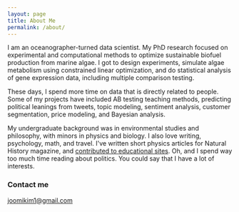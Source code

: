 ```yaml
---
layout: page
title: About Me
permalink: /about/
---
```


I am an oceanographer-turned data scientist. My PhD research focused on experimental and computational methods to optimize sustainable biofuel production from marine algae. I got to design experiments, simulate algae metabolism using constrained linear optimization, and do statistical analysis of gene expression data, including multiple comparison testing. 

These days, I spend more time on data that is directly related to people. Some of my projects have included AB testing teaching methods, predicting political leanings from tweets, topic modeling, sentiment analysis, customer segmentation, price modeling, and Bayesian analysis. 


My undergraduate background was in environmental studies and philosophy, with minors in physics and biology. I also love writing, psychology, math, and travel.  I've written short physics articles for Natural History magazine, and [contributed to educational sites](https://ivyed.net/engaging-girls-in-stem/). Oh, and I spend way too much time reading about politics. You could say that I have a lot of interests.


### Contact me
[joomikim1@gmail.com](mailto:joomikim1@gmail.com)
